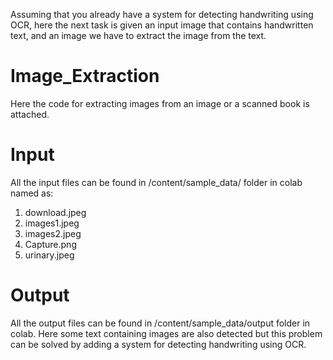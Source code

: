 Assuming that you already have a system for detecting handwriting using OCR, here the next task is given an input image that contains handwritten text, and an image we have to extract the image from the text.

# Image_Extraction
Here the code for extracting images from an image or a scanned book is attached.


# Input
All the input files can be found in /content/sample_data/ folder in colab named as:
1. download.jpeg
2. images1.jpeg
3. images2.jpeg
4. Capture.png
5. urinary.jpeg

# Output
All the output files can be found in /content/sample_data/output folder in colab. Here some text containing images are also detected but this problem can be solved by adding a system for detecting handwriting using OCR.

